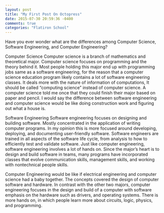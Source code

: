 ```yaml
---
layout: post
title: "My First Post On Octopress"
date: 2015-07-30 20:59:36 -0400
comments: true
categories: "Flatiron School"
---
```

Have you ever wonder what are the differences among Computer Science, Software Engineering, and Computer Engineering?

Computer Science
Computer science is a branch of mathematics and theoretical major. Computer science focuses on programming and the theory behind it. Most people holding this major end up with programming jobs same as a software engineering, for the reason that a computer science education program likely contains a lot of software engineering classes.  It deals more with the nature of information of computations, It should be called “computing science” instead of computer science. A computer science told me once that they could finish their major based on paper and pencil. 
I would say the difference between software engineering and computer science would be like doing construction work and figuring out what a house is.

Software Engineering 
Software engineering focuses on designing and building software. Mostly concentrated in the application of writing computer programs.  In my opinion this is more focused around developing, deploying, and documenting user-friendly software. Software engineers are trained in all aspects of the software life cycle, from analysis to how to efficiently test and validate software. Just like computer engineering, software engineering involves a lot of hands on.  Since the major’s heart is to design and build software in teams, many programs have incorporated classes that evolve communication skills, management skills, and working with nontechnical people skills. 

Computer Engineering would be like if electrical engineering and computer science had a baby together. The concepts covered the design of computer software and hardware. In contrast with the other two majors, computer engineering focuses in the design and build of a computer with software emphasis on the hardware such as drivers, and operating systems. There is more hands on, in which people learn more about circuits, logic, physics, and programming.
